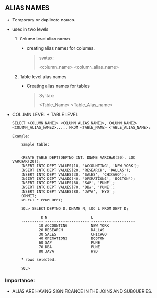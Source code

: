 ## ALIAS NAMES

- Temporary or duplicate names.
- used in two levels
	
  1. Column level alias names.
  
        - creating alias names for columns.
        
          > syntax:
          > 
          > <column_name> <column_alias_name>
	
	2. Table level alias names
	
       - Creating alias names for tables. 

          > Syntax:
          > 
          > <Table_Name> <Table_Alias_name>
	
	
- COLUMN LEVEL + TABLE LEVEL
	
	`SELECT >COLUMN_NAME1> <COLUMN_ALIAS_NAME1>, COLUMN_NAME2> <COLUMN_ALIAS_NAME2>,.... FROM <TABLE_NAME> <TABLE_ALIAS_NAME>;`
		
      Example:
      
          Sample table:


          CREATE TABLE DEPT(DEPTNO INT, DNAME VARCHAR(20), LOC VARCHAR(20));		
          INSERT INTO DEPT VALUES(10, 'ACCOUNTING', 'NEW YORK');
          INSERT INTO DEPT VALUES(20, 'RESEARCH', 'DALLAS');
          INSERT INTO DEPT VALUES(30, 'SALES', 'CHICAGO');
          INSERT INTO DEPT VALUES(40, 'OPERATIONS', 'BOSTON');
          INSERT INTO DEPT VALUES(60, 'SAP', 'PUNE');
          INSERT INTO DEPT VALUES(70, 'DBA', 'PUNE');
          INSERT INTO DEPT VALUES(80, 'JAVA', 'HYD');
          COMMIT;
          SELECT * FROM DEPT;

          SQL> SELECT DEPTNO D, DNAME N, LOC L FROM DEPT D;

                   D N                    L
          ---------- -------------------- --------------------
                  10 ACCOUNTING           NEW YORK
                  20 RESEARCH             DALLAS
                  30 SALES                CHICAGO
                  40 OPERATIONS           BOSTON
                  60 SAP                  PUNE
                  70 DBA                  PUNE
                  80 JAVA                 HYD

          7 rows selected.

          SQL>


### Importance:

 - ALIAS ARE HAVING SIGNIFICANCE IN THE JOINS AND SUBQUERIES.

